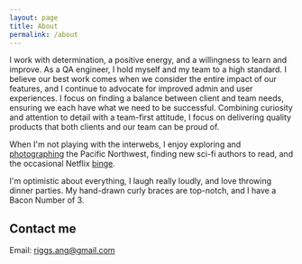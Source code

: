 ```yaml
---
layout: page
title: About
permalink: /about
---
```

<div class='add-pad'>

<p>I work with determination, a positive energy, and a willingness to learn and improve. As a QA engineer, I hold myself and my team to a high standard. I believe our best work comes when we consider the entire impact of our features, and I continue to advocate for improved admin and user experiences. I focus on finding a balance between client and team needs, ensuring we each have what we need to be successful. Combining curiosity and attention to detail with a team-first attitude, I focus on delivering quality products that both clients and our team can be proud of.</p>

<p>When I'm not playing with the interwebs, I enjoy exploring and <a class='res-link' href="https://angelariggs.exposure.co/" target="_blank">photographing</a> the Pacific Northwest, finding new sci-fi authors to read, and the occasional Netflix <a class='res-link' href="https://en.wikipedia.org/wiki/Battlestar_Galactica_(2004_TV_series)" target="_blank">binge</a>.</p>

<p>I'm optimistic about everything, I laugh really loudly, and love throwing dinner parties. My hand-drawn curly braces are top-notch, and I have a Bacon Number of 3.</p>

<h2 class='about-sec-title'>Contact me</h2>

<p>Email: <a class='res-link' href='riggs.ang@gmail.com'>riggs.ang@gmail.com</a></p>

</div>